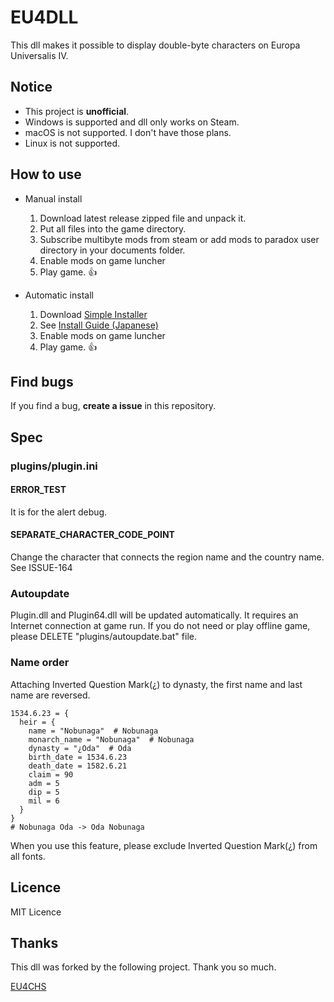 # EU4DLL

This dll makes it possible to display double-byte characters on Europa Universalis IV.

## Notice

- This project is **unofficial**.
- Windows is supported and dll only works on Steam.
- macOS is not supported. I don't have those plans.
- Linux is not supported.

## How to use

- Manual install
  1. Download latest release zipped file and unpack it.
  2. Put all files into the game directory.
  3. Subscribe multibyte mods from steam or add mods to paradox user directory in your documents folder.
  4. Enable mods on game luncher
  5. Play game. 👍

- Automatic install

  1. Download [Simple Installer](https://github.com/matanki-saito/SimpleInstaller)
  2. See [Install Guide (Japanese)](https://paradoxian-japan-mod.com/page-1295/)
  3. Enable mods on game luncher
  4. Play game. 👍

## Find bugs

If you find a bug, **create a issue** in this repository.

## Spec

### plugins/plugin.ini

#### ERROR_TEST

It is for the alert debug.

#### SEPARATE_CHARACTER_CODE_POINT

Change the character that connects the region name and the country name. See ISSUE-164

### Autoupdate

Plugin.dll and Plugin64.dll will be updated automatically. It requires an Internet connection at game run. If you do not need or play offline game, please DELETE "plugins/autoupdate.bat" file.

### Name order

Attaching Inverted Question Mark(¿) to dynasty, the first name and last name are reversed.

```paradox
1534.6.23 = {
  heir = {
    name = "Nobunaga"  # Nobunaga
    monarch_name = "Nobunaga"  # Nobunaga
    dynasty = "¿Oda"  # Oda
    birth_date = 1534.6.23
    death_date = 1582.6.21
    claim = 90
    adm = 5
    dip = 5
    mil = 6
  }
}
# Nobunaga Oda -> Oda Nobunaga
```

When you use this feature, please exclude Inverted Question Mark(¿) from all fonts.

## Licence

MIT Licence

## Thanks

This dll was forked by the following project. Thank you so much.

[EU4CHS](https://bitbucket.org/kelashi/eu4chs/src/master/)
